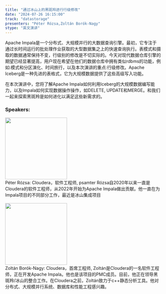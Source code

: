 ```yaml
---
title: "通过冰山上的黑斑羚进行行级修改"
date: "2024-07-26 16:15:00" 
track: "datastorage"
presenters: "Péter Rózsa,Zoltán Borók-Nagy"
stype: "英文演讲"
---
```

Apache Impala是一个分布式、大规模并行的大数据查询引擎。最初，它专注于通过长时间运行的批处理作业获取的大型数据集之上的快速查询执行。表模式和摄取的数据通常保持不变，行级别的修改是不切实际的。今天对现代数据仓库引擎的期望已经显著提高，用户现在希望在他们的数据仓库中拥有类似rdbms的功能，例如:模式和分区演化、时间旅行，以及本次演讲的重点:行级修改。Apache Iceberg是一种先进的表格式，它为大规模数据提供了这些高级写入功能。

在本次演讲中，您将了解Apache Impala如何利用Iceberg的大规模数据编写能力，以及Impala如何实现数据操作操作，如DELETE, UPDATE和MERGE。和我们一起来探索黑斑羚是如何进化以满足这些新需求的。
 ### Speakers: 
 <img src="https://sessionize.com/image/0f03-400o400o1-VjFuA65v8Md5uQxrNPHre2.jpg" width="200" /><br>Péter Rózsa: Cloudera，软件工程师, psamter Rózsa自2020年以来一直是Cloudera的软件工程师，从2022年开始为Apache Impala做出贡献。他一直在为Impala项目的不同部分工作，最近是冰山集成项目
 <br><br><img src="https://sessionize.com/image/982d-400o400o1-KiS1dLEbbFFudUWjA5dcLW.jpg" width="200" /><br>Zoltán Borók-Nagy: Cloudera，首席工程师, Zoltán是Cloudera的一名软件工程师，正在开发Apache Impala。他也是该项目的PMC成员。目前，他正在领导黑斑羚/冰山的整合工作。在Cloudera之前，Zoltán致力于c++静态分析工具。他对分布式、大规模并行系统、数据库和性能工程感兴趣。
 <br><br>